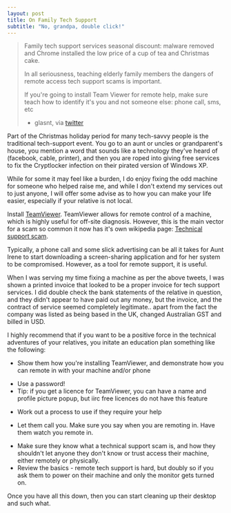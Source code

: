```yaml
---
layout: post
title: On Family Tech Support
subtitle: "No, grandpa, double click!"
---
```


> Family tech support services seasonal discount: malware removed and Chrome installed the low price of a cup of tea and Christmas cake.
> 
> In all seriousness, teaching elderly family members the dangers of remote access tech support scams is important.
> 
> If you're going to install Team Viewer for remote help, make sure teach how to identify it's you and not someone else: phone call, sms, etc
> 
> - glasnt, via [twitter](https://twitter.com/glasnt/status/681651991408283648)

Part of the Christmas holiday period for many tech-savvy people is the traditional tech-support event. You go to an aunt or uncles or grandparent's house, 
you mention a word that sounds like a technology they've heard of (facebook, cable, printer), and then you are roped into giving free
services to fix the Cryptlocker infection on their pirated version of Windows XP. 

While for some it may feel like a burden, I do enjoy fixing the odd machine for someone who helped raise me, and while I don't extend my services out 
to just anyone, I will offer some advise as to how you can make your life easier, especially if your relative is not local. 

Install [TeamViewer](https://www.teamviewer.com/en/index.aspx). TeamViewer allows for remote control of a machine, which is highly 
useful for off-site diagnosis. However, this is the main vector for a scam so common it now has it's own
wikipedia page: [Technical support scam](https://en.wikipedia.org/wiki/Technical_support_scam). 


Typically, a phone call and some slick advertising can be all it takes for Aunt Irene to start downloading a screen-sharing application and 
for her system to be compromised. However, as a tool for remote support, it is useful. 

When I was serving my time fixing a machine as per the above tweets, I was shown a printed invoice that looked to be a proper invoice for tech support services. I did double
check the bank statements of the relative in question, and they didn't appear to have paid out any money, but the invoice, and the contract of service seemed completely legitimate.. apart from the 
fact the company was listed as being based in the UK, changed Australian GST and billed in USD. 

I highly recommend that if you want to be a positive force in the technical adventures of your relatives, you initate an education plan something like the following: 

 * Show them how you're installing TeamViewer, and demonstrate how you can remote in with your machine and/or phone
  - Use a password!
  - Tip: if you get a licence for TeamViewer, you can have a name and profile picture popup, but iirc free licences do not have this feature
 * Work out a process to use if they require your help
  - Let them call you. Make sure you say when you are remoting in. Have them watch you remote in. 
 * Make sure they know what a technical support scam is, and how they shouldn't let anyone they don't know or trust access their machine, either remotely or physically. 
 * Review the basics - remote tech support is hard, but doubly so if you ask them to power on their machine and only the monitor gets turned on.
 
Once you have all this down, then you can start cleaning up their desktop and such what.
